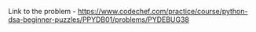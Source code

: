 Link to the problem - https://www.codechef.com/practice/course/python-dsa-beginner-puzzles/PPYDB01/problems/PYDEBUG38
